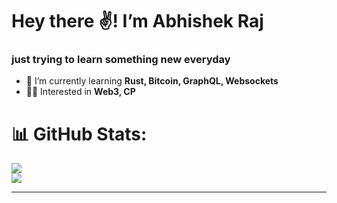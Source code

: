 # Hey there ✌️! I’m Abhishek Raj
### just trying to learn something new everyday
<!--[![](https://visitcount.itsvg.in/api?id=abbi4code&icon=7&color=5)](https://visitcount.itsvg.in) -->



- 🔭 I’m currently learning **Rust, Bitcoin, GraphQL, Websockets**
- 👨‍💻 Interested in **Web3, CP**



# 📊 GitHub Stats:
<!-- ![](https://github-readme-stats.vercel.app/api?username=abbi4code&theme=dark&hide_border=true&include_all_commits=true&count_private=true)<br/> -->
![](https://github-readme-streak-stats.herokuapp.com/?user=abbi4code&theme=dark&hide_border=true)<br/>
![](https://github-readme-stats.vercel.app/api/top-langs/?username=abbi4code&theme=dark&hide_border=true&include_all_commits=true&count_private=true&layout=compact)

---


<!-- Proudly created with GPRM ( https://gprm.itsvg.in ) -->

<!--
**abbi4code/abbi4code** is a ✨ _special_ ✨ repository because its `README.md` (this file) appears on your GitHub profile.

Here are some ideas to get you started:

- 🔭 I’m currently working on ...
- 🌱 I’m currently learning ...
- 👯 I’m looking to collaborate on ...
- 🤔 I’m looking for help with ...
- 💬 Ask me about ...
- 📫 How to reach me: ...
- 😄 Pronouns: ...
- ⚡ Fun fact: ...
-->

